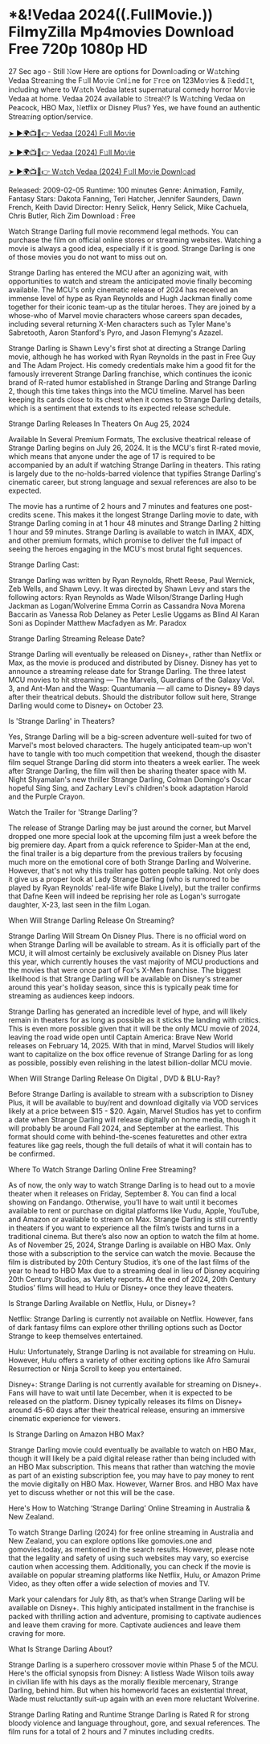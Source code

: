 # *&!Vedaa 2024((.Full𝗠ovie.)) Fil𝗺yZilla 𝗠p4movies Download Free 720p 1080p HD
27 Sec ago - Still 𝙽ow Here are options for Downl𝚘ading or W𝚊tching Vedaa Strea𝚖ing the F𝚞ll Mo𝚟ie 𝙾nl𝚒ne for 𝙵r𝚎e on 123Mo𝚟ies & 𝚁edd𝙸t, including where to W𝚊tch Vedaa latest supernatural comedy horror Mo𝚟ie Vedaa at home. Vedaa 2024 available to 𝚂trea𝙼? Is W𝚊tching Vedaa on Peacock, HBO Max, 𝙽etflix or Disney Plus? Yes, we have found an authentic Strea𝚖ing option/service.

[➤ ►🌍📺📱👉 Vedaa (2024) F𝚞ll Mo𝚟ie](https://cutt.ly/weQT8KLa)

[➤ ►🌍📺📱👉 Vedaa (2024) F𝚞ll Mo𝚟ie](https://cutt.ly/weQT8KLa)

[➤ ►🌍📺📱👉 W𝚊tch Vedaa (2024) F𝚞ll Mo𝚟ie Downl𝚘ad](https://cutt.ly/weQT8KLa)

Released: 2009-02-05 Runtime: 100 minutes Genre: Animation, Family, Fantasy Stars: Dakota Fanning, Teri Hatcher, Jennifer Saunders, Dawn French, Keith David Director: Henry Selick, Henry Selick, Mike Cachuela, Chris Butler, Rich Zim Download : Free

Watch Strange Darling full movie recommend legal methods. You can purchase the film on official online stores or streaming websites. Watching a movie is always a good idea, especially if it is good. Strange Darling is one of those movies you do not want to miss out on.

Strange Darling has entered the MCU after an agonizing wait, with opportunities to watch and stream the anticipated movie finally becoming available. The MCU's only cinematic release of 2024 has received an immense level of hype as Ryan Reynolds and Hugh Jackman finally come together for their iconic team-up as the titular heroes. They are joined by a whose-who of Marvel movie characters whose careers span decades, including several returning X-Men characters such as Tyler Mane's Sabretooth, Aaron Stanford's Pyro, and Jason Flemyng's Azazel.

Strange Darling is Shawn Levy's first shot at directing a Strange Darling movie, although he has worked with Ryan Reynolds in the past in Free Guy and The Adam Project. His comedy credentials make him a good fit for the famously irreverent Strange Darling franchise, which continues the iconic brand of R-rated humor established in Strange Darling and Strange Darling 2, though this time takes things into the MCU timeline. Marvel has been keeping its cards close to its chest when it comes to Strange Darling details, which is a sentiment that extends to its expected release schedule.

Strange Darling Releases In Theaters On Aug 25, 2024

Available In Several Premium Formats, The exclusive theatrical release of Strange Darling begins on July 26, 2024. It is the MCU's first R-rated movie, which means that anyone under the age of 17 is required to be accompanied by an adult if watching Strange Darling in theaters. This rating is largely due to the no-holds-barred violence that typifies Strange Darling's cinematic career, but strong language and sexual references are also to be expected.

The movie has a runtime of 2 hours and 7 minutes and features one post-credits scene. This makes it the longest Strange Darling movie to date, with Strange Darling coming in at 1 hour 48 minutes and Strange Darling 2 hitting 1 hour and 59 minutes. Strange Darling is available to watch in IMAX, 4DX, and other premium formats, which promise to deliver the full impact of seeing the heroes engaging in the MCU's most brutal fight sequences.

Strange Darling Cast:

Strange Darling was written by Ryan Reynolds, Rhett Reese, Paul Wernick, Zeb Wells, and Shawn Levy. It was directed by Shawn Levy and stars the following actors: Ryan Reynolds as Wade Wilson/Strange Darling Hugh Jackman as Logan/Wolverine Emma Corrin as Cassandra Nova Morena Baccarin as Vanessa Rob Delaney as Peter Leslie Uggams as Blind Al Karan Soni as Dopinder Matthew Macfadyen as Mr. Paradox

Strange Darling Streaming Release Date?

Strange Darling will eventually be released on Disney+, rather than Netflix or Max, as the movie is produced and distributed by Disney. Disney has yet to announce a streaming release date for Strange Darling. The three latest MCU movies to hit streaming — The Marvels, Guardians of the Galaxy Vol. 3, and Ant-Man and the Wasp: Quantumania — all came to Disney+ 89 days after their theatrical debuts. Should the distributor follow suit here, Strange Darling would come to Disney+ on October 23.

Is 'Strange Darling' in Theaters?

Yes, Strange Darling will be a big-screen adventure well-suited for two of Marvel's most beloved characters. The hugely anticipated team-up won't have to tangle with too much competition that weekend, though the disaster film sequel Strange Darling did storm into theaters a week earlier. The week after Strange Darling, the film will then be sharing theater space with M. Night Shyamalan's new thriller Strange Darling, Colman Domingo's Oscar hopeful Sing Sing, and Zachary Levi's children's book adaptation Harold and the Purple Crayon.

Watch the Trailer for 'Strange Darling'?

The release of Strange Darling may be just around the corner, but Marvel dropped one more special look at the upcoming film just a week before the big premiere day. Apart from a quick reference to Spider-Man at the end, the final trailer is a big departure from the previous trailers by focusing much more on the emotional core of both Strange Darling and Wolverine. However, that's not why this trailer has gotten people talking. Not only does it give us a proper look at Lady Strange Darling (who is rumored to be played by Ryan Reynolds' real-life wife Blake Lively), but the trailer confirms that Dafne Keen will indeed be reprising her role as Logan's surrogate daughter, X-23, last seen in the film Logan.

When Will Strange Darling Release On Streaming?

Strange Darling Will Stream On Disney Plus. There is no official word on when Strange Darling will be available to stream. As it is officially part of the MCU, it will almost certainly be exclusively available on Disney Plus later this year, which currently houses the vast majority of MCU productions and the movies that were once part of Fox's X-Men franchise. The biggest likelihood is that Strange Darling will be available on Disney's streamer around this year's holiday season, since this is typically peak time for streaming as audiences keep indoors.

Strange Darling has generated an incredible level of hype, and will likely remain in theaters for as long as possible as it sticks the landing with critics. This is even more possible given that it will be the only MCU movie of 2024, leaving the road wide open until Captain America: Brave New World releases on February 14, 2025. With that in mind, Marvel Studios will likely want to capitalize on the box office revenue of Strange Darling for as long as possible, possibly even relishing in the latest billion-dollar MCU movie.

When Will Strange Darling Release On Digital , DVD & BLU-Ray?

Before Strange Darling is available to stream with a subscription to Disney Plus, it will be available to buy/rent and download digitally via VOD services likely at a price between $15 - $20. Again, Marvel Studios has yet to confirm a date when Strange Darling will release digitally on home media, though it will probably be around Fall 2024, and September at the earliest. This format should come with behind-the-scenes featurettes and other extra features like gag reels, though the full details of what it will contain has to be confirmed.

Where To Watch Strange Darling Online Free Streaming?

As of now, the only way to watch Strange Darling is to head out to a movie theater when it releases on Friday, September 8. You can find a local showing on Fandango. Otherwise, you’ll have to wait until it becomes available to rent or purchase on digital platforms like Vudu, Apple, YouTube, and Amazon or available to stream on Max. Strange Darling is still currently in theaters if you want to experience all the film’s twists and turns in a traditional cinema. But there’s also now an option to watch the film at home. As of November 25, 2024, Strange Darling is available on HBO Max. Only those with a subscription to the service can watch the movie. Because the film is distributed by 20th Century Studios, it’s one of the last films of the year to head to HBO Max due to a streaming deal in lieu of Disney acquiring 20th Century Studios, as Variety reports. At the end of 2024, 20th Century Studios’ films will head to Hulu or Disney+ once they leave theaters.

Is Strange Darling Available on Netflix, Hulu, or Disney+?

Netflix: Strange Darling is currently not available on Netflix. However, fans of dark fantasy films can explore other thrilling options such as Doctor Strange to keep themselves entertained.

Hulu: Unfortunately, Strange Darling is not available for streaming on Hulu. However, Hulu offers a variety of other exciting options like Afro Samurai Resurrection or Ninja Scroll to keep you entertained.

Disney+: Strange Darling is not currently available for streaming on Disney+. Fans will have to wait until late December, when it is expected to be released on the platform. Disney typically releases its films on Disney+ around 45-60 days after their theatrical release, ensuring an immersive cinematic experience for viewers.

Is Strange Darling on Amazon HBO Max?

Strange Darling movie could eventually be available to watch on HBO Max, though it will likely be a paid digital release rather than being included with an HBO Max subscription. This means that rather than watching the movie as part of an existing subscription fee, you may have to pay money to rent the movie digitally on HBO Max. However, Warner Bros. and HBO Max have yet to discuss whether or not this will be the case.

Here's How to Watching ‘Strange Darling’ Online Streaming in Australia & New Zealand.

To watch Strange Darling (2024) for free online streaming in Australia and New Zealand, you can explore options like gomovies.one and gomovies.today, as mentioned in the search results. However, please note that the legality and safety of using such websites may vary, so exercise caution when accessing them. Additionally, you can check if the movie is available on popular streaming platforms like Netflix, Hulu, or Amazon Prime Video, as they often offer a wide selection of movies and TV.

Mark your calendars for July 8th, as that’s when Strange Darling will be available on Disney+. This highly anticipated installment in the franchise is packed with thrilling action and adventure, promising to captivate audiences and leave them craving for more. Captivate audiences and leave them craving for more.

What Is Strange Darling About?

Strange Darling is a superhero crossover movie within Phase 5 of the MCU. Here's the official synopsis from Disney: A listless Wade Wilson toils away in civilian life with his days as the morally flexible mercenary, Strange Darling, behind him. But when his homeworld faces an existential threat, Wade must reluctantly suit-up again with an even more reluctant Wolverine.

Strange Darling Rating and Runtime Strange Darling is Rated R for strong bloody violence and language throughout, gore, and sexual references. The film runs for a total of 2 hours and 7 minutes including credits.
